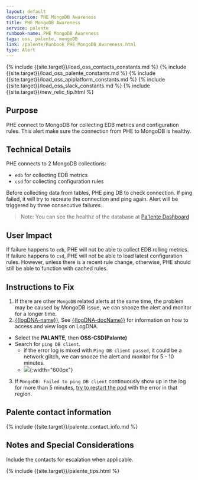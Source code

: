 ```yaml
---
layout: default
description: PHE MongoDB Awareness
title: PHE MongoDB Awareness
service: palente
runbook-name: PHE MongoDB Awareness
tags: oss, palente, mongoDB
link: /palente/Runbook_PHE_MongoDB_Awareness.html
type: Alert
---
```


{% include {{site.target}}/load_oss_contacts_constants.md %}
{% include {{site.target}}/load_oss_palente_constants.md %}
{% include {{site.target}}/load_oss_apiplatform_constants.md %}
{% include {{site.target}}/load_oss_slack_constants.md %}
{% include {{site.target}}/new_relic_tip.html %}

## Purpose
PHE connect to MongoDB for collecting EDB metrics and configuration rules. This alert make sure the connection from PHE to MongoDB is healthy.

## Technical Details
PHE connects to 2 MongoDB collections:

  - `edb` for collecting EDB metrics
  - `csd` for collecting configuration rules

Before collecting data from tables, PHE ping DB to check connection. If ping failed, it will try to recreate the connection and ping again. Alert will be triggered by three consecutive failures.

>Note: You can see the healthz of the database at [Pa'lente Dashboard](https://one.newrelic.com/launcher/dashboards.launcher?pane=eyJuZXJkbGV0SWQiOiJkYXNoYm9hcmRzLmRhc2hib2FyZCIsImVudGl0eUlkIjoiTVRreU5qZzVOM3hXU1ZwOFJFRlRTRUpQUVZKRWZHUmhPamcyT0RFNCIsInVzZURlZmF1bHRUaW1lUmFuZ2UiOmZhbHNlLCJpc1RlbXBsYXRlRW1wdHkiOmZhbHNlLCJlZGl0TW9kZSI6ZmFsc2UsImlzU2F2aW5nRWRpdENoYW5nZXMiOmZhbHNlLCJzZWxlY3RlZFBhZ2UiOiJNVGt5TmpnNU4zeFdTVnA4UkVGVFNFSlBRVkpFZkRFMU5qTTVPRGMifQ==&platform[accountId]=1926897&platform[$isFallbackTimeRange]=false)

## User Impact
If failure happens to `edb`, PHE will not be able to collect EDB rolling metrics.
If failure happens to `csd`, PHE will not be able to load latest configuration rules. However, unless there is a recent rule change, otherwise, PHE should still be able to function with cached rules.

## Instructions to Fix
1. If there are other `MongoDB` related alerts at the same time, the problem may be caused by MongoDB issue, we can snooze the alert and monitor for a longer time.
2. [{{logDNA-name}}]({{logDNA-link}}), See [{{logDNA-docName}}]({{logDNA-docRepo}}) for information on how to access and view logs on LogDNA.
- Select the **PALANTE**, then **OSS-CSD(Palante)**
- Search for `ping DB client`.
  - if the error log is mixed with `Ping DB client passed`, it could be a network glitch, we can snooze the alert and monitor for 5 - 10 minutes.
  - ![]({{site.baseurl}}/docs/runbooks/palente/images/logDNA/DBping.png){:width="600px"}
3. If `MongoDB: Failed to ping DB client` continuously show up in the log for more than 5 minutes, [try to restart the pod]({{site.baseurl}}/docs/runbooks/palente/Palente_Tips_and_Techniques.html#how-to-restart-palente-services) with the error in that region.

## Palente contact information

{% include {{site.target}}/palente_contact_info.md %}


## Notes and Special Considerations
Include the contacts for escalation when applicable.

{% include {{site.target}}/palente_tips.html %}
